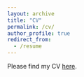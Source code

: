 ```yaml
---
layout: archive
title: "CV"
permalink: /cv/
author_profile: true
redirect_from:
  - /resume
---
```


Please find my CV [here](https://www.dropbox.com/s/ejwvb0wq8wiaug3/Ijaz_CV_Fall2022.pdf?dl=0).
